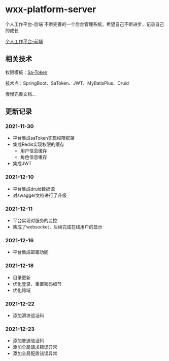 # wxx-platform-server

个人工作平台-后端
不断完善的一个后台管理系统，希望自己不断进步，记录自己的成长

[个人工作平台-前端](https://github.com/xiangxu999/wxx-platform-web)

## 相关技术

权限模板：[Sa-Token](https://sa-token.dev33.cn/)

技术点：SpringBoot、SaToken、JWT、MyBatisPlus、Druid

慢慢完善文档...

## 更新记录

### 2021-11-30

- 平台集成saToken实现权限框架
- 集成Redis实现权限的缓存
  - 用户信息缓存
  - 角色信息缓存
- 集成JWT

### 2021-12-10

- 平台集成druid数据源
- 对swagger文档进行了升级

### 2021-12-11

- 平台实现对服务的监控
- 集成了websocket，后续完成在线用户的显示

### 2021-12-16

- 平台集成邮箱功能

### 2021-12-18

- 目录更新
- 优化登录、重置密码细节
- 优化跨域

### 2021-12-22
- 添加滑块验证码

### 2021-12-23
- 添加普通验证码
- 添加全局请求错误异常
- 添加全局配置错误异常
